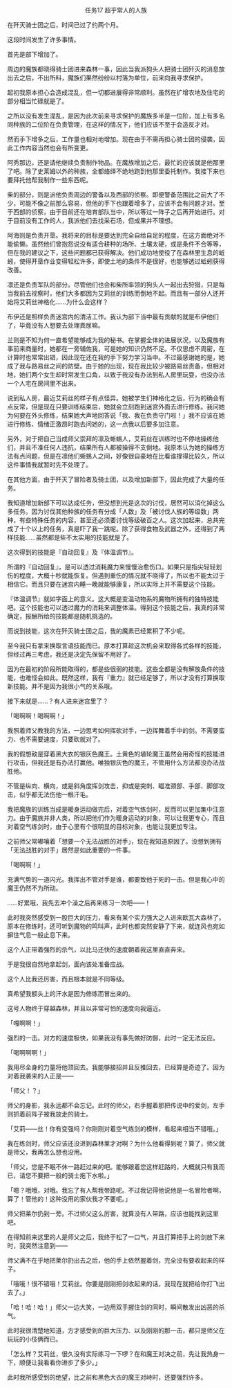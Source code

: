 <p align="center">任务17 超乎常人的人族</p>

在歼灭骑士团之后，时间已过了约两个月。

这段时间发生了许多事情。

首先是部下增加了。

周边的魔族都晓得骑士团进来森林一事，因此当我派狗头人把骑士团歼灭的消息放出去之后，不出所料，魔族们果然纷纷以村落为单位，前来向我寻求保护。

起初我原本担心会造成混乱，但一切都进展得非常顺利。虽然在扩增农地及住宅的部分相当忙碌就是了。

之所以没有发生混乱，是因为此次前来寻求保护的魔族多半是一位阶，加上有多名同种族的二位阶在负责管理，在这样的情况下，他们应该不至于会造反才对。

然而手下增多之后，工作量也相对地增加。现在由于不需再担心骑士团的侵袭，因此工作内容当然也会有所变更。

阿秀那边，还是请他继续负责制作物品。在魔族增加之后，最忙的应该就是他那里了吧。除了史莱姆以外的种族，全都络绎不绝地跑到他那里委托制作。我接下来也要拜托他帮我制作一些东西呢。

柴的部分，则是派他负责周边的警备以及西部的侦察。即便警备范围比之前大了不少，可能不像之前那么容易，但他的手下也跟着增多了，应该不会有问题才对。至于西部的侦察，由于目前还在培育部队当中，所以等过一阵子之后再开始进行。对于目前没有工作的人，我派他们去找采石场，但成果并不理想。

阿海则是负责开垦。我将来的目标是要达到完全自给自足的程度，在这方面绝对不能偷懒。虽然他们曾抱怨说没有适合耕种的场所、土壤太硬，或是条件不合等等，但在我的建议之下，这些问题都已获得解决。他们成功地使役了在森林里生息的蚯蚓，使得开垦作业变得轻松许多，即使土地的条件不是很好，也能够透过蚯蚓获得改善。

凛还是负责军队的部分。尽管他们也会和柴所率领的狗头人一起出去狩猎，只是每当我前去视察时，他们大多都因为艾莉丝的训练而倒地不起。而且有一部分人还开始将艾莉丝神格化……为什么会这样？

布伊还是照样负责迷宫内的清洁工作。我认为部下当中最有贡献的就是布伊他们了，毕竟没有人想要去处理粪尿嘛。

兰则是不知为何一直希望能够成为我的秘书。在掌握全体的进展状况，以及魔族有事前来商量时，她都在一旁辅佐我，可是她的知识仍然不足。不仅思虑不周密，在计算时也常常出错，因此现在还在我的手下努力学习当中。不过最感谢她的是，她成了我与路易丝之间的防壁。由于她的出现，现在我比较少被路易丝责备，但相对地，她们两个女生却时常发生口角，以致于我没有办法到私人房里玩耍，也没办法一个人宅在房间里不出来。

说到私人房，最近艾莉丝的样子有点怪异。她被学生们神格化之后，行为的确会有点反常，但是现在只要训练结束后，她就会立刻跑到迷宫外面去进行修练。我问她为何要在外头修练，结果她大声地回答说「我、我在负责守门啦！」我不应该在她进行修练、情绪正激昂时跑去问她的，这一点我以后要多加注意。

另外，对于把自己当成师父崇拜的凛及蜥蜴人，艾莉丝在训练时也不停地操练他们，并且不准任何人违抗，结果所有人都被操得不支倒地。我原本认为她的操练方法有点问题，但是在凛他们蜥蜴人之间，好像很自豪地在比看谁撑得比较久，所以这件事情我就暂时先不处理了。

在其他方面，由于歼灭了冒险者及骑士团，以及增加新部下，因此完成了大量的任务。

我知道增加新部下可以达成任务，但没想到光是这次的讨伐，居然可以消化掉这么多任务。因为讨伐其他种族的任务有分成「人数」及「被讨伐人族的等级数」两种，有些特殊任务的内容，甚至还必须要讨伐等级破百之人。这次加起来，总共完成了十个以上的任务，真是吓了我一跳呢。除了获得食物及武器之外，还得到了两样技能……虽然都是些不太实用的技能就是了。

这次得到的技能是『自动回复』及『体温调节』。

所谓的『自动回复』，是可以透过消耗魔力来慢慢治愈伤口。如果只是指尖轻轻划伤的程度，大概十秒就能恢复。但遇到重伤的情况就不晓得了，所以也不能太过于相信它。而且只要在迷宫内睡一晚就能够康复，所以实际上并不需要这个技能。

『体温调节』就如字面上的意义。这大概是变温动物系的魔物所拥有的独特技能吧。这个技能也可以透过魔力的消耗来调整体温。得到这个技能之后，我真的非常确定，报酬所给的技能都是随机挑选的。

而说到技能，这次在歼灭骑士团之后，我的魔素已经累积了不少呢。

至今我只有拿来换取言语技能而已。原本打算趁这次机会来取得各式各样的技能，但经过再三考虑，我还是决定先保留不用好了。

因为在最初的阶段所能取得的，都是些很弱的技能。这些全都是没有解放条件的技能，也难怪会如此。既然这样，我有『重力』就已经足够了，所以才没有打算换取新技能。并不是因为我很小气的关系哦。

接下来就是……？有人进来迷宫里了？

「喝啊啊！喝啊啊！」

我照着师父教我的方法，一边思考如何挥砍对手，一边挥舞着手中的剑。不需要蛮力、也不需要速度，只要砍就对了。

我的假想敌是穿着黑大衣的银灰色魔王。土黄色的埴轮魔王虽然会用奇怪的技能进行攻击，但我还是有办法打赢他。唯独银灰色的魔王，不管用什么方法都没办法战胜他。

不管是纵向、横向，或是斜角度挥剑攻击，抑或是突刺、瞄准颈部、手部、脚部攻击，似乎都无法伤他一根汗毛。

我把魔族的训练当成是暖身运动做完后，对着空气练剑时，反而可以更加集中注意力。由于魔族并非人类，所以把他们作为暖身运动的对象，可以让我更专心，而且对着空气练剑时，由于心里有个很明显的目标对象，也能让我更加专注。

之前师父常嘟嚷着「想要一个无法战胜的对手」，现在我知道原因了。没想到拥有「无法战胜的对手」居然是如此重要的一件事。

「喝啊啊！」

充满气势的一道闪光。我挥出不管对手是谁，都要致他于死的一击。但是我心中的魔王仍然不为所动。

……好累哦，我先去冲个澡之后再来练习一次吧——！

此时我突然感受到一股巨大的压力，看来有某个实力强大之人进来欧瓦大森林了。原本在修练时，还可听到魔物的鸣叫声，此时也都突然安静了下来，就连风也宛如摒住气息一般止息下来。

这个人正带着强烈的杀气，以比马还快的速度朝着我这里直直奔来。

于是我很自然地拿起剑，面向该处准备应战。

这个人比我还厉害，而且根本就是不同等级。

真希望我额头上的汗水是因为修练而冒出来的。

这号人物终于穿越森林，并且以非常可怕的速度向我逼近。

「嘎啊啊！」

强烈的一击。对方的速度极快，如果我没有事先做好防御，此时一定无法反应。

「喝啊啊啊！」

我用尽全身的力量将他顶回去。我能够接招并且反推回去，已经算是奇迹了。因为对着我袭来的人正是——

「师父！？」

师父的身影，我永远都不会忘记。此时的师父，右手握着那把传说中的爱剑，左手则抓着前阵子被我放走的骑士。

「艾莉——丝！你有变强吗？你刚刚对着空气练剑的模样，看起来相当不错哦。」

我在练剑时，师父应该还没进到森林里才对啊？为什么他看得到呢？算了，师父就是师父，我再怎么想也没用。

「师父，您是不眠不休一路赶过来的吧。能够跟着您这样赶路的，大概就只有我而已，请您不要把一般的骑士拖下水啦。」

「嗯？哦哦，对哦。我忘了有人帮我带路呢。不过我记得他说他是一名冒险者啊，算了！管他的！这种没用的家伙我才不要呢。」

师父把莱尔扔到一旁。不过师父这么厉害，就算没有人带路，应该也能找到这里吧。

在得知前来这里的人是师父之后，我终于松了一口气，并且打算把手上的剑放下来时，我​突然注意到——

师父满不在乎地把莱尔扔出去之后，他的手上依然握着剑，完全没有要收起来的样子。

「哦哦！很不错哦！艾莉丝。你要是刚刚把剑收起来的话，我现在就把给你打飞出去了。」

「哈！哈！哈！」师父一边大笑，一边用双手握住剑的同时，瞬间散发出凶恶的杀气。

此时我很清楚地知道，方才感受到的巨大压力、以及刚刚的那一击，都只是师父在玩玩的小伎俩而已。

「怎么样？艾莉丝，很久没有实际练习一下啰？在和魔王对决之前，先让我热身一下，顺便让我看看你进步了多少。」

此时我所感受到的绝望，比之前和黑色大衣的魔王对峙时，还要强烈许多。

